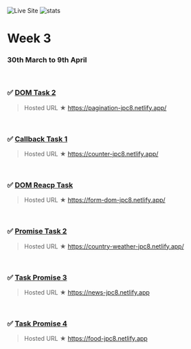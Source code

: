 ![Live Site](https://img.shields.io/badge/Site-Live-green) ![stats](https://img.shields.io/badge/Completed%20On-April-blue) 

# Week 3

### 30th March to 9th April

<br>

  ### ✅  [DOM Task 2](DOM_Task_2)
      
   > Hosted URL ★ https://pagination-jpc8.netlify.app/
   <br>

  ### ✅  [Callback Task 1](callback-task-1)
      
   > Hosted URL ★  https://counter-jpc8.netlify.app/
<br>

  ### ✅  [DOM Reacp Task](DOMreacp-task)
      
   > Hosted URL ★ https://form-dom-jpc8.netlify.app/
   <br>
   
  ### ✅  [Promise Task 2](promise-task-2)
      
   > Hosted URL ★ https://country-weather-jpc8.netlify.app/
   <br>
   
  ### ✅  [Task Promise 3](task-promise-3)
      
   > Hosted URL ★ https://news-jpc8.netlify.app
   <br>
   
  ### ✅ [Task Promise 4](Task-promise-4)
     
   > Hosted URL ★ https://food-jpc8.netlify.app
   
